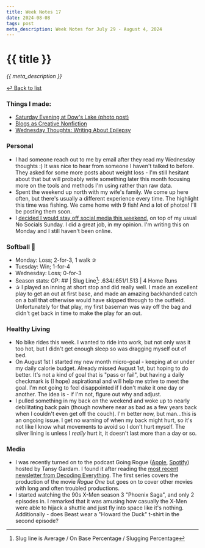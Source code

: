 ```yaml
---
title: Week Notes 17
date: 2024-08-08
tags: post
meta_description: Week Notes for July 29 - August 4, 2024
---
```


# {{ title }}

*{{ meta_description }}*

[↩ Back to list](/weeknotes/)

### Things I made:

- [Saturday Evening at Dow's Lake (photo post)](https://lwgrs.bearblog.dev/saturday-dows-lake/)
- [Blogs as Creative Nonfiction](https://lwgrs.bearblog.dev/blogs-as-creative-nonfiction/) 
- [Wednesday Thoughts: Writing About Epilepsy](https://lwgrs.bearblog.dev/wed-thoughts-epilepsy/)

### Personal

- I had someone reach out to me by email after they read my Wednesday thoughts :) It was nice to hear from someone I haven't talked to before. They asked for some more posts about weight loss - I'm still hesitant about that but will probably write something later this month focusing more on the tools and methods I'm using rather than raw data. 
- Spent the weekend up north with my wife's family. We come up here often, but there's usually a different experience every time. The highlight this time was fishing. We came home with 9 fish! And a lot of photos! I'll be posting them soon.
- I [decided I would stay off social media this weekend](https://ottawa.place/@srgower/112894172405904636), on top of my usual No Socials Sunday. I did a great job, in my opinion. I'm writing this on Monday and I still haven't been online.

### Softball &#129358;

- Monday: Loss; 2-for-3, 1 walk &#10032;
- Tuesday: Win; 1-for-4
- Wednesday: Loss; 0-for-3
- Season stats: GP: ## | Slug Line[^1]: .634/.651/1.513 | 4 Home Runs 
- &#10032; I played an inning at short stop and did really well. I made an excellent play to get an out at first base, and made an amazing backhanded catch on a ball that otherwise would have skipped through to the outfield. Unfortunately for that play, my first baseman was way off the bag and didn't get back in time to make the play for an out. 

### Healthy Living

- No bike rides this week. I wanted to ride into work, but not only was it too hot, but I didn't get enough sleep so was dragging myself out of bed. 
- On August 1st I started my new month micro-goal - keeping at or under my daily calorie budget. Already missed August 1st, but hoping to do better. It's not a kind of goal that is "pass or fail", but having a daily checkmark is (I hope) aspirational and will help me strive to meet the goal. I'm not going to feel disappointed if I don't make it one day or another. The idea is - if I'm not, figure out why and adjust. 
- I pulled something in my back on the weekend and woke up to nearly debilitating back pain (though nowhere near as bad as a few years back when I couldn't even get off the couch). I'm better now, but man...this is an ongoing issue. I get no warning of when my back might hurt, so it's not like I know what movements to avoid so I don't hurt myself. The silver lining is unless I *really* hurt it, it doesn't last more than a day or so.

### Media

- I was recently turned on to the podcast Going Rogue ([Apple](https://podcasts.apple.com/us/podcast/going-rogue/id1636196453), [Spotify](https://open.spotify.com/show/2ktZYfjxF5PwG44UC0HPvK)) hosted by Tansy Gardam. I found it after reading the [most recent newsletter from Decoding Everything](https://www.decodingeverything.com/p/what-went-wrong-with-zack-snyders-rebel-moon). The first series covers the production of the movie *Rogue One* but goes on to cover other movies with long and often troubled productions. 
- I started watching the 90s X-Men season 3 "Phoenix Saga", and only 2 episodes in. I remarked that it was amusing how casually the X-Men were able to hijack a shuttle and just fly into space like it's nothing. Additionally - does Beast wear a "Howard the Duck" t-shirt in the second episode?

[^1]: Slug line is Average / On Base Percentage / Slugging Percentage 
